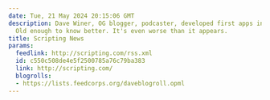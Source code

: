 ```yaml
---
date: Tue, 21 May 2024 20:15:06 GMT
description: Dave Winer, OG blogger, podcaster, developed first apps in many categories.
  Old enough to know better. It's even worse than it appears.
title: Scripting News
params:
  feedlink: http://scripting.com/rss.xml
  id: c550c508de4e5f2500785a76c79ba383
  link: http://scripting.com/
  blogrolls:
  - https://lists.feedcorps.org/daveblogroll.opml
---
```


